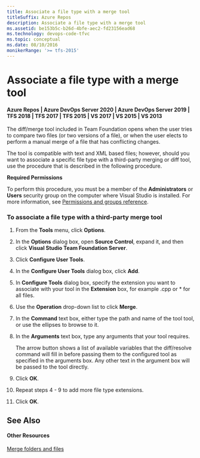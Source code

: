 ```yaml
---
title: Associate a file type with a merge tool
titleSuffix: Azure Repos
description: Associate a file type with a merge tool
ms.assetid: be153b5c-b26d-4bfe-aec2-fd23156ead68
ms.technology: devops-code-tfvc
ms.topic: conceptual
ms.date: 08/10/2016
monikerRange: '>= tfs-2015'
---
```



# Associate a file type with a merge tool

#### Azure Repos | Azure DevOps Server 2020 | Azure DevOps Server 2019 | TFS 2018 | TFS 2017 | TFS 2015 | VS 2017 | VS 2015 | VS 2013

The diff/merge tool included in Team Foundation opens when the user tries to compare two files (or two versions of a file), or when the user elects to perform a manual merge of a file that has conflicting changes.

The tool is compatible with text and XML based files; however, should you want to associate a specific file type with a third-party merging or diff tool, use the procedure that is described in the following procedure.

**Required Permissions**

To perform this procedure, you must be a member of the **Administrators** or **Users** security group on the computer where Visual Studio is installed. For more information, see [Permissions and groups reference](../../organizations/security/permissions.md).

### To associate a file type with a third-party merge tool

1.  From the **Tools** menu, click **Options**.

2.  In the **Options** dialog box, open **Source Control**, expand it, and then click **Visual Studio Team Foundation Server**.

3.  Click **Configure User Tools**.

4.  In the **Configure User Tools** dialog box, click **Add**.

5.  In **Configure Tools** dialog box, specify the extension you want to associate with your tool in the **Extension** box, for example .cpp or \* for all files.

6.  Use the **Operation** drop-down list to click **Merge**.

7.  In the **Command** text box, either type the path and name of the tool tool, or use the ellipses to browse to it.

8.  In the **Arguments** text box, type any arguments that your tool requires.

    The arrow button shows a list of available variables that the diff/resolve command will fill in before passing them to the configured tool as specified in the arguments box. Any other text in the argument box will be passed to the tool directly.

9.  Click **OK**.

10. Repeat steps 4 - 9 to add more file type extensions.

11. Click **OK**.

## See Also

#### Other Resources

 [Merge folders and files](merge-folders-files.md) 
